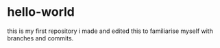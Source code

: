 # hello-world

this is my first repository
i made and edited this to familiarise myself with branches and commits.


